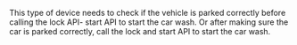 This type of device needs to check if the vehicle is parked correctly before calling the lock API- start API to start the car wash. Or after making sure the car is parked correctly, call the lock and start API to start the car wash.